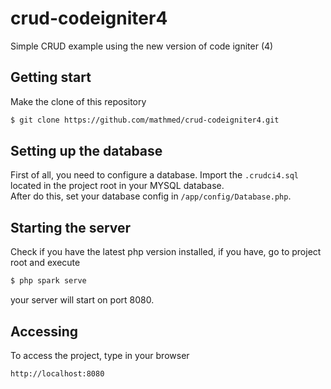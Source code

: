 # crud-codeigniter4
Simple CRUD example using the new version of code igniter (4)

## Getting start

Make the clone of this repository
```html
$ git clone https://github.com/mathmed/crud-codeigniter4.git
```

## Setting up the database

First of all, you need to configure a database. Import the `.crudci4.sql` located in the project root in your MYSQL database.  
After do this, set your database config in  `/app/config/Database.php`.  

## Starting the server

Check if you have the latest php version installed, if you have, go to project root and execute  

```html
$ php spark serve
```

your server will start on port 8080.  

## Accessing

To access the project, type in your browser  
```html
http://localhost:8080
```


